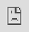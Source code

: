 ```yaml
---
layout: post
title: "ITZY는 새로운 웹 시리즈인 'IT'z Playtime'에서 Hello82와 함께 활동할 예정입니다."
author: "undefined"
thumbnail: "https://www.allkpop.com/upload/2021/01/content/222219/thumb/1611371943_.jpg"
tags: 
---
```




<div class="video_wrapper" style="padding-top: 56.25%;">
    <iframe id="player" class="main_video" src="https://www.youtube.com/embed/xleZqESHNaQ" width="100%" height="100%" frameborder="0" allowfullscreen="" style="display: block !important; position: absolute; top: 0px; left: 0px; width: 100%; height: 100%;"></iframe>
</div>


곧 출시될 새로운 웹 리얼리티 시리즈인 헬로82의 `IT`z Playtime`에서 ITZY와 함께 놀 준비를 하세요!

새로운 웹 시리즈의 새로운 티저에서, ITZY 멤버들은 그들의 사랑스러운 아기 사진을 훑어봄으로써 팬들과 서로를 놀라게 한다! 위에 있는 ITZY와 함께 찍은 아기 사진을 보고 멤버를 맞혀보세요!

한편, ITZY x Hello82의 새로운 웹 시리즈 `IT`z Playtime`은 헬로82의 공식 유튜브 채널과 2월 15일 ITZY의 공식 채널을 통해 2월 8일 첫 방송된다.